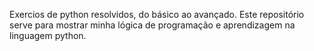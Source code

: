 Exercios de python resolvidos, do básico ao avançado.
Este repositório serve para mostrar minha lógica de programação e aprendizagem na linguagem python.
